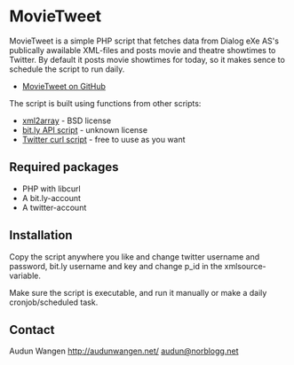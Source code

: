 # MovieTweet

MovieTweet is a simple PHP script that fetches data from Dialog eXe AS's publically awailable XML-files and posts movie and theatre showtimes to Twitter. By default it posts movie showtimes for today, so it makes sence to schedule the script to run daily.

* [MovieTweet on GitHub](http://github.com/AudunWangen/MovieTweet)

The script is built using functions from other scripts:
* [xml2array](http://www.bin-co.com/php/scripts/xml2array/) - BSD license
* [bit.ly API script](http://davidwalsh.name/bitly-api-php) - unknown license
* [Twitter curl script](http://kosso.co.uk/twitter/twitterCurl.phps) - free to uuse as you want

## Required packages

* PHP with libcurl
* A bit.ly-account
* A twitter-account

## Installation

Copy the script anywhere you like and change twitter username and password, bit.ly username and key and change p_id in the xmlsource-variable.

Make sure the script is executable, and run it manually or make a daily cronjob/scheduled task.

## Contact

Audun Wangen
http://audunwangen.net/
audun@norblogg.net
